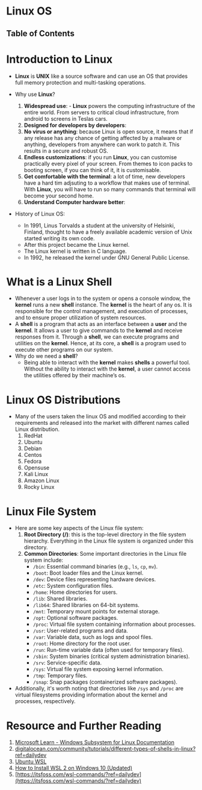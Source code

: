 # Linux OS

## Table of Contents

# Introduction to Linux

- **Linux** is **UNIX** like a source software and can use an OS that provides full memory protection and multi-tasking operations.
- Why use **Linux**?

  1. **Widespread use**: - **Linux** powers the computing infrastructure of the entire world. From servers to critical cloud infrastructure, from android to screens in Teslas cars.
  2. **Designed for developers by developers**:
  3. **No virus or anything**: because Linux is open source, it means that if any release has any chance of getting affected by a malware or anything, developers from anywhere can work to patch it. This results in a secure and robust OS.
  4. **Endless customizations**: if you run **Linux**, you can customise practically every pixel of your screen. From themes to icon packs to booting screen, if you can think of it, it is customisable.
  5. **Get comfortable with the terminal**: a lot of time, new developers have a hard tim adjsuting to a workflow that makes use of terminal. With **Linux**, you will have to run so many commands that terminal will become your second home.
  6. **Understand Computer hardware better**:

- History of Linux OS:
  - In 1991, Linus Torvalds a student at the university of Helsinki, Finland, thought to have a freely available academic version of Unix started writing its own code.
  - After this project became the Linux kernel.
  - The Linux kernel is written in C language.
  - In 1992, he released the kernel under GNU General Public License. 

# What is a Linux Shell

- Whenever a user logs in to the system or opens a console window, the **kernel** runs a new **shell** instance. The **kernel** is the heart of any os. It is responsible for the control management, and execution of processes, and to ensure proper utilization of system resources.
- A **shell** is a program that acts as an interface between a **user** and the **kernel**. It allows a user to give commands to the **kernel** and receive responses from it. Through a **shell**, we can execute programs and utilities on the **kernel**. Hence, at its core, a **shell** is a program used to execute other programs on our system.
- Why do we need a **shell**?
  - Being able to interact with the **kernel** makes **shells** a powerful tool. Without the ability to interact with the **kernel**, a user cannot access the utilities offered by their machine’s os.

# Linux OS Distributions

- Many of the users taken the linux OS and modified according to their requirements and released into the market with different names called Linux distribution.
  1. RedHat
  2. Ubuntu
  3. Debian
  4. Centos
  5. Fedora
  6. Opensuse
  7. Kali Linux
  8. Amazon Linux
  9. Rocky Linux

# Linux File System

- Here are some key aspects of the Linux file system:
  1. **Root Directory (/)**: this is the top-level directory in the file system hierarchy. Everything in the Linux file system is organized under this directory.
  2. **Common Directories**: Some important directories in the Linux file system include:
     - `/bin`: Essential command binaries (e.g., `ls`, `cp`, `mv`).
     - `/boot`: Boot loader files and the Linux kernel.
     - `/dev`: Device files representing hardware devices.
     - `/etc`: System configuration files.
     - `/home`: Home directories for users.
     - `/lib`: Shared libraries.
     - `/lib64`: Shared libraries on 64-bit systems.
     - `/mnt`: Temporary mount points for external storage.
     - `/opt`: Optional software packages.
     - `/proc`: Virtual file system containing information about processes.
     - `/usr`: User-related programs and data.
     - `/var`: Variable data, such as logs and spool files.
     - `/root`: Home directory for the root user.
     - `/run`: Run-time variable data (often used for temporary files).
     - `/sbin`: System binaries (critical system administration binaries).
     - `/srv`: Service-specific data.
     - `/sys`: Virtual file system exposing kernel information.
     - `/tmp`: Temporary files.
     - `/snap`: Snap packages (containerized software packages).
- Additionally, it's worth noting that directories like `/sys` and `/proc` are virtual filesystems providing information about the kernel and processes, respectively.

# Resource and Further Reading

1. [Microsoft Learn - Windows Subsystem for Linux Documentation](https://learn.microsoft.com/en-us/windows/wsl/)
2. [digitalocean.com/community/tutorials/different-types-of-shells-in-linux?ref=dailydev](https://www.digitalocean.com/community/tutorials/different-types-of-shells-in-linux?ref=dailydev)
3. [Ubuntu WSL](https://canonical-ubuntu-wsl.readthedocs-hosted.com/en/latest/)
4. [How to Install WSL 2 on Windows 10 (Updated)](https://www.omgubuntu.co.uk/how-to-install-wsl2-on-windows-10)
5. [https://itsfoss.com/wsl-commands/?ref=dailydev](https://itsfoss.com/wsl-commands/?ref=dailydev)
